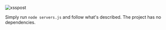 ![xsspost](https://user-images.githubusercontent.com/6660327/236696153-a55bbf2b-bb09-43f5-8fbc-64c1deaf997c.gif)


Simply run `node servers.js` and follow what's described. The project has no dependencies.
